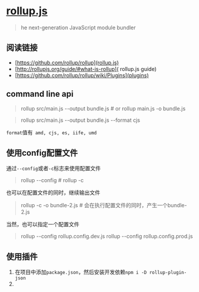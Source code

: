 # [rollup.js](https://github.com/rollup/rollup)

>he next-generation JavaScript module bundler

## 阅读链接

+   [https://github.com/rollup/rollup](rollup.js)
+   [http://rollupjs.org/guide/#what-is-rollup](
rollup.js guide)
+   [https://github.com/rollup/rollup/wiki/Plugins](plugins)



## command line api

>rollup src/main.js --output bundle.js # or rollup main.js -o bundle.js

>rollup src/main.js --output bundle.js --format cjs

`format`值有` amd, cjs, es, iife, umd`

## 使用config配置文件

通过`--config`或者`-c`标志来使用配置文件

>rollup --config # rollup -c

也可以在配置文件的同时，继续输出文件

>rollup -c -o bundle-2.js # 会在执行配置文件的同时，产生一个bundle-2.js

当然，也可以指定一个配置文件

>rollup --config rollup.config.dev.js
>rollup --config rollup.config.prod.js


## 使用插件

1. 在项目中添加`package.json`，然后安装开发依赖`npm i -D rollup-plugin-json`
2. 
